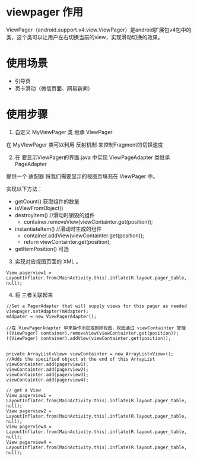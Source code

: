 # viewpager 作用

ViewPager（android.support.v4.view.ViewPager）是android扩展包v4包中的类，这个类可以让用户左右切换当前的view，实现滑动切换的效果。

# 使用场景

* 引导页
* 页卡滑动（微信页面、网易新闻）
 
# 使用步骤

1. 自定义 MyViewPager 类 继承 ViewPager

在 MyVIewPager 类可以利用 反射机制 来控制Fragment的切换速度

2. 在 要显示ViewPager的界面.java 中实现 ViewPageAdapter 类继承 PageAdapter

提供一个 适配器 将我们需要显示的视图页填充在 ViewPager 中。

实现以下方法：

* getCount()    获取组件的数量
* isViewFromObject()
* destroyItem()     //滑动时销毁的组件
    * container.removeView(viewContainter.get(position));
* instantiateItem() //滑动时生成的组件
    * container.addView(viewContainter.get(position));
    * return viewContainter.get(position);
* getItemPosition() 可选

3. 实现对应视图页面的 XML 。

```
View pagerview1 = LayoutInflater.from(MainActivity.this).inflate(R.layout.pager_table, null);
```

4. 将 三者关联起来

```
//Set a PagerAdapter that will supply views for this pager as needed
viewpager.setAdapter(mAdapter);
mAdpater = new ViewPagerAdapter();

//在 ViewPagerAdapter 中来操作添加或删除视图，视图通过 viewContainter 管理
((ViewPager) container).removeView(viewContainter.get(position));
((ViewPager) container).addView(viewContainter.get(position));


private ArrayList<View> viewContainter = new ArrayList<View>();
//Adds the specified object at the end of this ArrayList
viewContainter.add(pagerview1);
viewContainter.add(pagerview2);
viewContainter.add(pagerview3);
viewContainter.add(pagerview4);
        
// get a View     
View pagerview1 = LayoutInflater.from(MainActivity.this).inflate(R.layout.pager_table, null);
View pagerview2 = LayoutInflater.from(MainActivity.this).inflate(R.layout.pager_table, null);
View pagerview3 = LayoutInflater.from(MainActivity.this).inflate(R.layout.pager_table, null);
View pagerview4 = LayoutInflater.from(MainActivity.this).inflate(R.layout.pager_table, null);

```